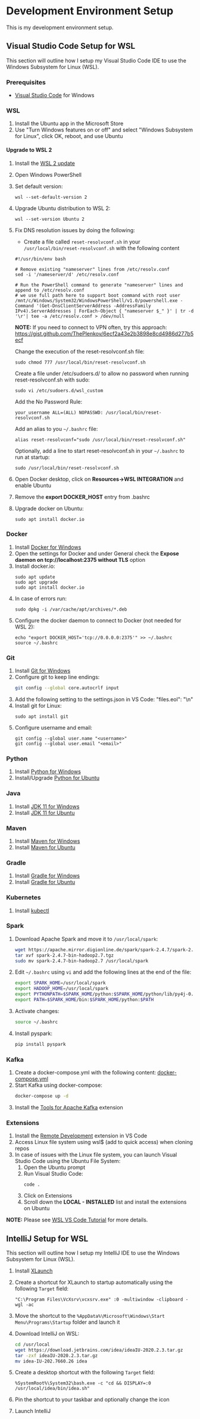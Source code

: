 # Development Environment Setup

This is my development environment setup.
  
## Visual Studio Code Setup for WSL

This section will outline how I setup my Visual Studio Code IDE to use the Windows Subsystem for Linux (WSL).

### Prerequisites

* [Visual Studio Code](https://code.visualstudio.com/) for Windows
  
### WSL
  
1. Install the Ubuntu app in the Microsoft Store
2. Use "Turn Windows features on or off" and select "Windows Subsystem for Linux", click OK, reboot, and use Ubuntu


#### Upgrade to WSL 2

1. Install the [WSL 2 update](https://wslstorestorage.blob.core.windows.net/wslblob/wsl_update_x64.msi)
2. Open Windows PowerShell
3. Set default version:
    ```
    wsl --set-default-version 2
    ```
4. Upgrade Ubuntu distribution to WSL 2:
    ```
    wsl --set-version Ubuntu 2
    ```
5. Fix DNS resolution issues by doing the following:

    * Create a file called `reset-resolvconf.sh` in your `/usr/local/bin/reset-resolvconf.sh` with the following content
    ```
    #!/usr/bin/env bash

    # Remove existing "nameserver" lines from /etc/resolv.conf
    sed -i '/nameserver/d' /etc/resolv.conf
    
    # Run the PowerShell command to generate "nameserver" lines and append to /etc/resolv.conf
    # we use full path here to support boot command with root user
    /mnt/c/Windows/System32/WindowsPowerShell/v1.0/powershell.exe -Command '(Get-DnsClientServerAddress -AddressFamily IPv4).ServerAddresses | ForEach-Object { "nameserver $_" }' | tr -d '\r'| tee -a /etc/resolv.conf > /dev/null

    ```
   **NOTE:** If you need to connect to VPN often, try this approach: https://gist.github.com/ThePlenkov/6ecf2a43e2b3898e8cd4986d277b5ecf

    Change the execution of the reset-resolvconf.sh file:
    ```
    sudo chmod 777 /usr/local/bin/reset-resolvconf.sh
    ```
    Create a file under /etc/sudoers.d/ to allow no password when running reset-resolvconf.sh with sudo:
    ```
    sudo vi /etc/sudoers.d/wsl_custom
    ```
    Add the No Password Rule:
    ```
    your_username ALL=(ALL) NOPASSWD: /usr/local/bin/reset-resolvconf.sh
    ```
    Add an alias to you `~/.bashrc` file:
    ```
    alias reset-resolvconf="sudo /usr/local/bin/reset-resolvconf.sh"
    ```
    Optionally, add a line to start reset-resolvconf.sh in your `~/.bashrc` to run at startup:
    ```
    sudo /usr/local/bin/reset-resolvconf.sh
    ```
7. Open Docker desktop, click on **Resources->WSL INTEGRATION** and enable Ubuntu
8. Remove the **export DOCKER_HOST** entry from .bashrc
9. Upgrade docker on Ubuntu:
    ```
    sudo apt install docker.io
    ```
  
### Docker
  
1. Install [Docker for Windows](https://docs.docker.com/docker-for-windows/install/)
2. Open the settings for Docker and under General check the **Expose daemon on tcp://localhost:2375 without TLS** option
3. Install docker.io:
    ```
    sudo apt update
    sudo apt upgrade
    sudo apt install docker.io
    ```
4. In case of errors run:
    ```
    sudo dpkg -i /var/cache/apt/archives/*.deb
    ```
5. Configure the docker daemon to connect to Docker (not needed for WSL 2):
    ```
    echo "export DOCKER_HOST='tcp://0.0.0.0:2375'" >> ~/.bashrc
    source ~/.bashrc
    ```
  
### Git
  
1. Install [Git for Windows](https://gitforwindows.org/)
2. Configure git to keep line endings:
    ``` bash
    git config --global core.autocrlf input
    ```
3. Add the following setting to the settings.json in VS Code: "files.eol": "\n"
4. Install git for Linux:
    ```
    sudo apt install git
    ```
5. Configure username and email:
    ```
    git config --global user.name "<username>"
    git config --global user.email "<email>"
    ```

### Python

1. Install [Python for Windows](https://www.python.org/downloads/windows/)
2. Install/Upgrade [Python for Ubuntu](https://www.digitalocean.com/community/tutorials/how-to-install-python-3-and-set-up-a-programming-environment-on-an-ubuntu-20-04-server)

### Java

1. Install [JDK 11 for Windows](https://www.oracle.com/java/technologies/javase-jdk11-downloads.html)
2. Install [JDK 11 for Ubuntu](https://computingforgeeks.com/how-to-install-java-11-on-ubuntu-debian-linux/)

### Maven

1. Install [Maven for Windows](http://maven.apache.org/download.cgi)
2. Install [Maven for Ubuntu](https://tecadmin.net/install-apache-maven-ubuntu-20-04/)

### Gradle

1. Install [Gradle for Windows](https://gradle.org/install/)
2. Install [Gradle for Ubuntu](https://tecadmin.net/install-gradle-ubuntu-20-04/)

### Kubernetes

1. Install [kubectl](https://kubernetes.io/docs/tasks/tools/install-kubectl/)

### Spark

1. Download Apache Spark and move it to `/usr/local/spark`:
    ``` bash
    wget https://apache.mirror.digionline.de/spark/spark-2.4.7/spark-2.4.7-bin-hadoop2.7.tgz
    tar xvf spark-2.4.7-bin-hadoop2.7.tgz
    sudo mv spark-2.4.7-bin-hadoop2.7 /usr/local/spark
    ```
2. Edit `~/.bashrc` using `vi` and add the following lines at the end of the file:
    ``` bash
    export SPARK_HOME=/usr/local/spark
    export HADOOP_HOME=/usr/local/spark
    export PYTHONPATH=$SPARK_HOME/python:$SPARK_HOME/python/lib/py4j-0.10.7-src.zip:$PYTHONPATH
    export PATH=$SPARK_HOME/bin:$SPARK_HOME/python:$PATH
    ```
3. Activate changes:
    ``` bash
    source ~/.bashrc
    ```
4. Install pyspark:
    ``` bash
    pip install pyspark
    ```

### Kafka

1. Create a docker-compose.yml with the following content: [docker-compose.yml](https://github.com/josephsoliday/kafka/blob/main/docker-compose.yml)
2. Start Kafka using docker-compose:
    ```bash
    docker-compose up -d
    ```
3. Install the [Tools for Apache Kafka](https://marketplace.visualstudio.com/items?itemName=jeppeandersen.vscode-kafka) extension

### Extensions
  
1. Install the [Remote Development](https://marketplace.visualstudio.com/items?itemName=ms-vscode-remote.vscode-remote-extensionpack) extension in VS Code
2. Access Linux file system using wsl$ (add to quick access) when cloning repos
3. In case of issues with the Linux file system, you can launch Visual Studio Code using the Ubuntu File System:
   1. Open the Ubuntu prompt
   2. Run Visual Studio Code:
        ```
        code .
        ```
   3. Click on Extensions
   4. Scroll down the **LOCAL - INSTALLED** list and install the extensions on Ubuntu
  
**NOTE:** Please see
[WSL VS Code Tutorial](https://docs.microsoft.com/en-us/windows/wsl/tutorials/wsl-vscode) for more details.

## IntelliJ Setup for WSL

This section will outline how I setup my IntelliJ IDE to use the Windows Subsystem for Linux (WSL).

1. Install [XLaunch](https://sourceforge.net/projects/vcxsrv/)

2. Create a shortcut for XLaunch to startup automatically using the following `Target` field:
    ```
    "C:\Program Files\VcXsrv\vcxsrv.exe" :0 -multiwindow -clipboard -wgl -ac
    ```

3. Move the shortcut to the `%AppData%\Microsoft\Windows\Start Menu\Programs\Startup` folder and launch it

4. Download IntelliJ on WSL:
    ``` bash
    cd /usr/local
    wget https://download.jetbrains.com/idea/ideaIU-2020.2.3.tar.gz
    tar -zxf ideaIU-2020.2.3.tar.gz
    mv idea-IU-202.7660.26 idea
    ```

5. Create a desktop shortcut with the following `Target` field:
    ```
    %SystemRoot%\System32\bash.exe -c "cd && DISPLAY=:0 /usr/local/idea/bin/idea.sh"
    ```

6. Pin the shortcut to your taskbar and optionally change the icon

7. Launch IntelliJ
